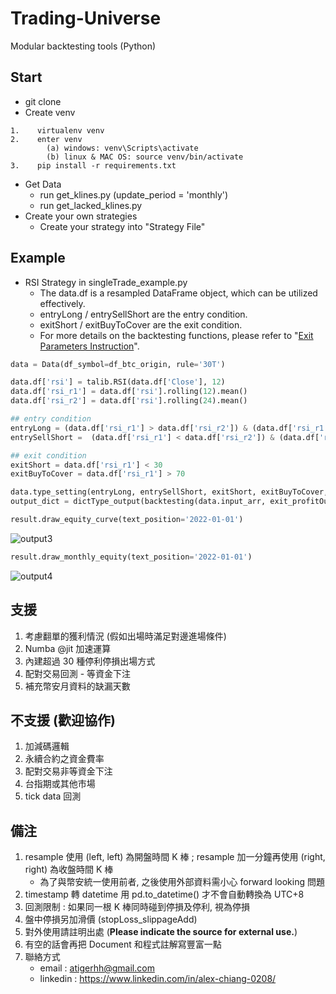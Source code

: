 # Trading-Universe
Modular backtesting tools (Python)

## Start

* git clone
* Create venv

```
1.    virtualenv venv
2.    enter venv
	  	(a) windows: venv\Scripts\activate
	  	(b) linux & MAC OS: source venv/bin/activate
3.    pip install -r requirements.txt
```

* Get Data
  * run get_klines.py (update_period = 'monthly')
  * run get_lacked_klines.py
* Create your own strategies
  * Create your strategy into "Strategy File"


## Example

* RSI Strategy in singleTrade_example.py
	* The data.df is a resampled DataFrame object, which can be utilized effectively.
	* entryLong / entrySellShort are the entry condition.
	* exitShort / exitBuyToCover are the exit condition.
	* For more details on the backtesting functions, please refer to "[Exit Parameters Instruction](instruction.md)".

```python
data = Data(df_symbol=df_btc_origin, rule='30T')

data.df['rsi'] = talib.RSI(data.df['Close'], 12)
data.df['rsi_r1'] = data.df['rsi'].rolling(12).mean()
data.df['rsi_r2'] = data.df['rsi'].rolling(24).mean()

## entry condition
entryLong = (data.df['rsi_r1'] > data.df['rsi_r2']) & (data.df['rsi_r1'] > 70)
entrySellShort =  (data.df['rsi_r1'] < data.df['rsi_r2']) & (data.df['rsi_r1'] < 30)

## exit condition
exitShort = data.df['rsi_r1'] < 30
exitBuyToCover = data.df['rsi_r1'] > 70

data.type_setting(entryLong, entrySellShort, exitShort, exitBuyToCover, longOnly=False, shortOnly=False)
output_dict = dictType_output(backtesting(data.input_arr, exit_profitOut=True, exParam2=0.02, fund=100)) # 2% stop profit
```

```python
result.draw_equity_curve(text_position='2022-01-01')
```

![output3](https://user-images.githubusercontent.com/77842290/207234980-5e53caf3-3ca3-4eac-9e87-fd9cf8a0ae9d.png)

```python
result.draw_monthly_equity(text_position='2022-01-01')
```

![output4](https://user-images.githubusercontent.com/77842290/207234996-c8af9f18-1f26-4104-88b4-0a60711930cf.png)

## 支援
1. 考慮翻單的獲利情況 (假如出場時滿足對邊進場條件)
2. Numba @jit 加速運算
3. 內建超過 30 種停利停損出場方式
4. 配對交易回測 - 等資金下注
5. 補充幣安月資料的缺漏天數

## 不支援 (歡迎協作)
1. 加減碼邏輯
2. 永續合約之資金費率
3. 配對交易非等資金下注
4. 台指期或其他市場
5. tick data 回測

## 備注
1. resample 使用 (left, left) 為開盤時間 K 棒 ; resample 加一分鐘再使用 (right, right) 為收盤時間 K 棒
    * 為了與幣安統一使用前者, 之後使用外部資料需小心 forward looking 問題
2. timestamp 轉 datetime 用 pd.to_datetime() 才不會自動轉換為 UTC+8
3. 回測限制 : 如果同一根 K 棒同時碰到停損及停利, 視為停損
4. 盤中停損另加滑價 (stopLoss_slippageAdd)
5. 對外使用請註明出處 (**Please indicate the source for external use.**)
6. 有空的話會再把 Document 和程式註解寫豐富一點
7. 聯絡方式
	* email : atigerhh@gmail.com
	* linkedin : https://www.linkedin.com/in/alex-chiang-0208/
